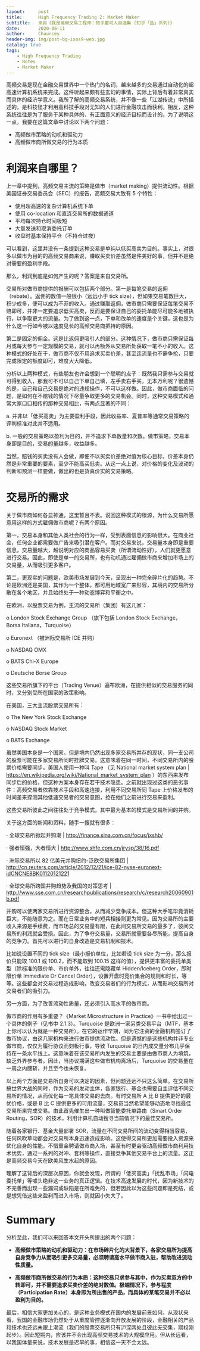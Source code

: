 ```yaml
---
layout:     post
title:      High Frequency Trading 2: Market Maker
subtitle:   来自《我是高频交易工程师：知乎董可人自选集 (知乎「盐」系列)》
date:       2020-06-11
author:     Chauncey
header-img: img/post-bg-isos9-web.jpg
catalog: true
tags:
    - High Frequency Trading
    - Notes
    - Market Maker
---
```


高频交易是现在金融交易世界中一个热门的名词，越来越多的交易通过自动化的超高速计算机系统来完成。这件听起来颇有些玄幻的事情，实际上背后有着非常真实而具体的经济学意义。我所了解的高频交易系统，并不像一些「江湖传说」中所描述的，是科技怪才利用高科技手段对无知的人们进行金融攻击而获利。相反，这种系统往往是为了服务于某种具体的、有正面意义的经济目标而设计的。为了说明这一点，我要在这篇文章中讨论以下两个问题：

- 高频做市策略的动机和驱动力
- 高频做市商所做交易的行为本质

# 利润来自哪里？

上一章中提到，高频交易主流的策略是做市（market making）提供流动性。根据美国证券交易委员会（SEC）的报告，高频交易大致有 5 个特性：

- 使用超高速的复杂计算机系统下单
- 使用 co-location 和直连交易所的数据通道
- 平均每次持仓时间极短
- 大量发送和取消委托订单
- 收盘时基本保持平仓（不持仓过夜）

可以看到，这里并没有一条提到这种交易是单纯以低买高卖为目的。事实上，对很多以做市为目的的高频交易商来说，赚取买卖价差虽然是件美好的事，但并不是绝对需要的盈利手段。



那么，利润到底是如何产生的呢？答案是来自交易所。



交易所对做市商提供的报酬可以包括两个部分。第一是每笔交易的返佣（rebate）。返佣的数值一般很小（远远小于 tick size），但如果交易笔数巨大，积少成多，便可以成为不菲的收入。通过赚取返佣，做市商只需要保证每笔交易不赔即可，并非一定要追求低买高卖，反而是要保证自己的委托单能尽可能多地被执行，以争取更大的流量。为了做到这一点，下单和改单的速度是个关键，这也是为什么这一行如今被以速度见长的高频交易商把持的原因。

第二是固定的佣金。这是比返佣更吸引人的部分。这种情况下，做市商只需保证每月或每天参与一定规模的交易，就可以再额外从交易所处获取一笔不小的收入。这种模式的好处在于，做市商不仅不用追求买卖价差，甚至连流量也不需争抢，只要完成限定的额度即可，难度大大降低。



分析以上两种模式，有些朋友也许会想到一个聪明的点子：既然我只需参与交易就可得到收入，那我可不可以自己下单自己填，左手卖右手买，无本万利呢？很遗憾的是，自己和自己交易是绝对的违规操作，不可以这样做。因此，做市商面临的问题，是如何在不赔钱的情况下尽量争取更多的交易机会。同时，这种交易模式和通常大家口口相传的那种交易相比，有两点显著的不同：

a. 并非以「低买高卖」为主要盈利手段，因此收益率、夏普率等通常交易策略的评判标准对此并不适用。

b. 一般的交易策略以盈利为目的，并不追求下单数量和次数。做市策略，交易本身即是目的，交易的量越多，收益越多。



当然，赔钱的买卖没有人会做，即便不以买卖价差绝对值为核心目标，价差本身仍然是非常重要的要素，至少不能高买低卖。从这一点上说，对价格的变化及波动的判断和预测一样要做，做出的也是货真价实的交易策略。



# 交易所的需求

关于做市商如何各显神通，这里暂且不表。说回这种模式的根源，为什么交易所愿意用这样的方式雇佣做市商呢？有两个原因。



第一，交易本身和其他人类社会的行为一样，受到表面信息的影响很大。在商业社会，任何企业都需要做广告来吸引潜在客户。而对交易来说，交易量本身即是重要信息，交易量越大，越说明对应的商品容易买卖（所谓流动性好），人们就更愿意进行交易。因此，即使是单一的交易所，也有动机通过雇佣做市商来增加市场上的交易量，从而吸引更多客户。





第二，更现实的问题是，欧美市场发展到今天，呈现出一种完全碎片化的趋势。不论是欧洲还是美国，其作为一个整体，都可用地域宽广来形容，其境内的交易所分散在各个地区，并且始终处于一种动态博弈和平衡之中。



在欧洲，以股票交易为例，主流的交易所（集团）有这几家：



o London Stock Exchange Group （旗下包括 London Stock Exchange，Borsa Italiana，Turquoise）



o Euronext （被洲际交易所 ICE 并购）



o NASDAQ OMX



o BATS Chi-X Europe



o Deutsche Borse Group



这些交易所旗下的平台（Trading Venue）遍布欧洲，在提供相似的交易服务的同时，又分别受所在国家的政策影响。



在美国，三大主流股票交易所有：



o The New York Stock Exchange



o NASDAQ Stock Market





o BATS Exchange



虽然美国本身是一个国家，但是境内仍然出现多家交易所并存的现状，同一支公司的股票可能在多家交易所同时挂牌交易。这意味着在同一时间，不同交易所内的股票价格需要同步。美国人使用一种叫 Tape （见 National market system plan | https://en.wikipedia.org/wiki/National_market_system_plan ）的东西来发布同步后的价格，但这种方案本身存在若干技术隐患。之前就出现过这类的恶劣事件：高频交易者依靠技术手段和高速连接，利用不同交易所同 Tape 上价格发布的时间差来探测其他低速交易者的交易意图，抢在他们之前进行交易来盈利。



这些交易所彼此之间往往处于竞争模式。其中最为基本的模式是交易所间的并购。

关于这方面的新闻和资料，随手一搜就有很多：





· 全球交易所掀起并购潮 | http://finance.sina.com.cn/focus/jxshb/ 



· 强者恒强，大者恒大 | http://www.shfe.com.cn/jrysp/38/16.pdf 



· 洲际交易所以 82 亿美元并购纽约-泛欧交易所集团 | http://cn.reuters.com/article/2012/12/21/ice-82-nyse-euronext-idCNCNE8BK01120121221 



· 全球交易所跨国并购趋势及我国的对策思考 | http://www.sse.com.cn/researchpublications/research/c/research20060901b.pdf 



并购可以使两家交易所进行资源整合，从而减少竞争成本。但这种大手笔毕竟消耗巨大，不能随意为之。而在日常业务中的短兵相接则更为常见。因为交易所的主要收入来源是手续费，而市场总的交易量有限，在此间交易所交易的量多了，彼间交易所的利润就会受损。因此，为了争夺交易量，交易所就需要各尽所能，提高自身的竞争力。首先可以进行的自身改造是交易机制和技术。

比如说设置不同的 tick size（最小报价单位，比如若设 tick size 为一分，那么报价只能取 100.1 或 100.2，而不能取到 100.15 这样的值），提供更丰富的委托单类型（除标准的限价单、市价单外，往往还需隐藏单 Hidden/Iceberg Order，即时限价单 Immediate Or Cancel Order），设置开盘时竞价集合的规则和时长，等等。这些都会对交易过程造成影响，改变交易者们的行为模式，从而影响交易所对交易者们的吸引力。



另一方面，为了改善流动性质量，还必须引入高水平的做市商。

做市商的作用有多重要？《Market Microstructure in Practice》一书中给出过一个具体的例子（见书中 2.1.3）。Turquoise 是欧洲一家另类交易平台（MTF，基本上你可以认为就是一种交易所）。在它的运作早期，同为它注资的金融机构签订了做市协议，由这几家机构来进行做市提供流动性。但是遗憾的是这些机构并非专业做市商，仅仅为履行协议而刻板行事，导致 Turquoise 的日内成交量分布几乎保持在一条水平线上。这意味着在该交易所内发生的交易主要是由做市商人为填筑，缺乏外界参与者。因此，当协议期满这些做市机构离场后，Turquoise 的交易量在一周之内腰斩，并且至今也未恢复。





以上两个方面是交易所自身可以决定的因素，但问题还远不只这么简单。在交易所搞世界大战的同时，作为交易的发动主体，各家银行、基金也需要自主评估不同交易所的情况，从而优化每一笔具体交易的去向。有时交易所 A 比 B 提供更好的最优价格，或是 B 比 C 提供更多的可用流量，交易员当然希望能够动态地寻找最佳交易所来完成交易。由此首先催生出一种叫做智能委托单路由（Smart Order Routing，SOR）的技术，利用计算机自动搜寻当前情况下的最佳交易所。



随着各家银行、基金大量部署 SOR，流量在不同交易所间的流动变得相当容易，任何风吹草动都会对交易所本身迅速造成影响。这使得交易所更加需要投入资源来优化自身的性能，不惜重金聘请做市商入场，甚至有时更会驱动高频做市商利用技术优势，通过一系列的对冲、套利等操作，直接竞争其他交易平台上的流量。这正是高频交易今天在欧美风生水起的原因。



理解了这背后的深层次原因，你就会发现，所谓的「低买高卖」「扰乱市场」「闪电委托单」等噱头绝非这一业务的真正逻辑。在技术高速发展的时代，因为新技术的不完善而出现一些漏洞或缺陷是在所难免的，但若因此以为这些问题即是死结，或是想凭借这些来盈利而进入市场，则就因小失大了。



# Summary

分析至此，我们可以来回答本文开头所提出的两个问题：



- **高频做市策略的动机和驱动力：在市场碎片化的大背景下，各家交易所为提高自身竞争力从而吸引更多交易量，必须聘请高水平做市商入驻，帮助改进流动性质量。**

- **高频做市商所做交易的行为本质：这种交易只求参与其中，作为买卖双方的中转即可，并不需要追求买卖价差的绝对数值。极端情况下，参与程度（Participation Rate）本身即为所出售的产品，而具体的某笔交易并不必以盈利为目的。**

最后，相信大家更加关心的，是这种业务模式在国内的发展前景如何。从现状来看，我国的金融市场仍然处于从重度管控逐渐向开放发展的阶段，金融相关的产品和技术也还远未跟上潮流（我们的股票交易所只有沪深两处且彼此无交集，期权刚起步）。因此短期内，应该并不会出现高频交易技术的大规模应用。但从长远看，以我国体量来说，技术发展是迟早的事，相信这一天不会太远。



